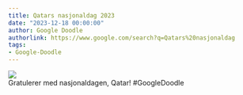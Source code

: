 ```yaml
---
title: Qatars nasjonaldag 2023
date: "2023-12-18 00:00:00"
author: Google Doodle
authorlink: https://www.google.com/search?q=Qatars%20nasjonaldag
tags:
- Google-Doodle
---
```

<img src="https://www.google.com/logos/doodles/2023/qatar-national-day-2023-6753651837109991-law.gif" referrerpolicy="no-referrer"><br>Gratulerer med nasjonaldagen, Qatar! #GoogleDoodle
